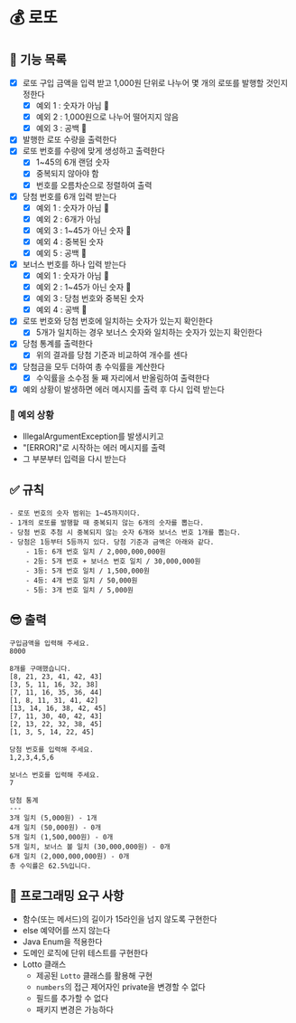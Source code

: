 # 💰 로또 

## 📝 기능 목록
- [x] 로또 구입 금액을 입력 받고 1,000원 단위로 나누어 몇 개의 로또를 발행할 것인지 정한다
  - [x] 예외 1 : 숫자가 아님 🩵
  - [x] 예외 2 : 1,000원으로 나누어 떨어지지 않음
  - [x] 예외 3 : 공백 🤍
- [x] 발행한 로또 수량을 출력한다
- [x] 로또 번호를 수량에 맞게 생성하고 출력한다
  - [x] 1~45의 6개 랜덤 숫자
  - [x] 중복되지 않아야 함
  - [x] 번호를 오름차순으로 정렬하여 출력
- [x] 당첨 번호를 6개 입력 받는다
  - [x] 예외 1 : 숫자가 아님 🩵
  - [x] 예외 2 : 6개가 아님
  - [x] 예외 3 : 1~45가 아닌 숫자 💚
  - [x] 예외 4 : 중복된 숫자
  - [x] 예외 5 : 공백 🤍
- [x] 보너스 번호를 하나 입력 받는다
  - [x] 예외 1 : 숫자가 아님 🩵
  - [x] 예외 2 : 1~45가 아닌 숫자 💚
  - [x] 예외 3 : 당첨 번호와 중복된 숫자
  - [x] 예외 4 : 공백 🤍
- [x] 로또 번호와 당첨 번호에 일치하는 숫자가 있는지 확인한다
  - [x] 5개가 일치하는 경우 보너스 숫자와 일치하는 숫자가 있는지 확인한다
- [x] 당첨 통계를 출력한다
  - [x] 위의 결과를 당첨 기준과 비교하여 개수를 센다
- [x] 당첨금을 모두 더하여 총 수익률을 계산한다
  - [x] 수익률을 소수점 둘 째 자리에서 반올림하여 출력한다
- [x] 예외 상황이 발생하면 에러 메시지를 출력 후 다시 입력 받는다

### 👿 예외 상황
  - IllegalArgumentException를 발생시키고
  - "[ERROR]"로 시작하는 에러 메시지를 출력
  - 그 부분부터 입력을 다시 받는다

## ✅ 규칙
~~~
- 로또 번호의 숫자 범위는 1~45까지이다.
- 1개의 로또를 발행할 때 중복되지 않는 6개의 숫자를 뽑는다.
- 당첨 번호 추첨 시 중복되지 않는 숫자 6개와 보너스 번호 1개를 뽑는다.
- 당첨은 1등부터 5등까지 있다. 당첨 기준과 금액은 아래와 같다.
    - 1등: 6개 번호 일치 / 2,000,000,000원
    - 2등: 5개 번호 + 보너스 번호 일치 / 30,000,000원
    - 3등: 5개 번호 일치 / 1,500,000원
    - 4등: 4개 번호 일치 / 50,000원
    - 5등: 3개 번호 일치 / 5,000원
~~~

## 😎 출력
~~~
구입금액을 입력해 주세요.
8000

8개를 구매했습니다.
[8, 21, 23, 41, 42, 43] 
[3, 5, 11, 16, 32, 38] 
[7, 11, 16, 35, 36, 44] 
[1, 8, 11, 31, 41, 42] 
[13, 14, 16, 38, 42, 45] 
[7, 11, 30, 40, 42, 43] 
[2, 13, 22, 32, 38, 45] 
[1, 3, 5, 14, 22, 45]

당첨 번호를 입력해 주세요.
1,2,3,4,5,6

보너스 번호를 입력해 주세요.
7

당첨 통계
---
3개 일치 (5,000원) - 1개
4개 일치 (50,000원) - 0개
5개 일치 (1,500,000원) - 0개
5개 일치, 보너스 볼 일치 (30,000,000원) - 0개
6개 일치 (2,000,000,000원) - 0개
총 수익률은 62.5%입니다.
~~~

## 🎯 프로그래밍 요구 사항
- 함수(또는 메서드)의 길이가 15라인을 넘지 않도록 구현한다
- else 예약어를 쓰지 않는다
- Java Enum을 적용한다
- 도메인 로직에 단위 테스트를 구현한다
- Lotto 클래스
  - 제공된 `Lotto` 클래스를 활용해 구현
  - `numbers`의 접근 제어자인 private을 변경할 수 없다
  - 필드를 추가할 수 없다
  - 패키지 변경은 가능하다